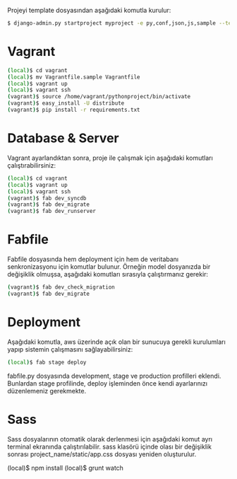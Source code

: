 Projeyi template dosyasından aşağıdaki komutla kurulur:

```bash
$ django-admin.py startproject myproject -e py,conf,json,js,sample --template=https://github.com/omerucel/django-project-template/archive/master.zip
```

# Vagrant

```bash
(local)$ cd vagrant
(local)$ mv Vagrantfile.sample Vagrantfile
(local)$ vagrant up
(local)$ vagrant ssh
(vagrant)$ source /home/vagrant/pythonproject/bin/activate
(vagrant)$ easy_install -U distribute
(vagrant)$ pip install -r requirements.txt
```

# Database & Server

Vagrant ayarlandıktan sonra, proje ile çalışmak için aşağıdaki komutları çalıştırabilirsiniz:

```bash
(local)$ cd vagrant
(local)$ vagrant up
(local)$ vagrant ssh
(vagrant)$ fab dev_syncdb
(vagrant)$ fab dev_migrate
(vagrant)$ fab dev_runserver
```
# Fabfile

Fabfile dosyasında hem deployment için hem de veritabanı senkronizasyonu için komutlar bulunur. Örneğin model dosyanızda bir değişiklik olmuşsa, aşağıdaki komutları sırasıyla çalıştırmanız gerekir:

```bash
(vagrant)$ fab dev_check_migration
(vagrant)$ fab dev_migrate
```

# Deployment

Aşağıdaki komutla, aws üzerinde açık olan bir sunucuya gerekli kurulumları yapıp sistemin çalışmasını sağlayabilirsiniz:

```bash
(local)$ fab stage deploy
```

fabfile.py dosyasında development, stage ve production profilleri eklendi. Bunlardan stage profilinde, deploy işleminden önce kendi ayarlarınızı düzenlemeniz gerekmekte.

# Sass

Sass dosyalarının otomatik olarak derlenmesi için aşağıdaki komut ayrı terminal ekranında çalıştırılabilir. sass klasörü içinde olası bir değişiklik sonrası project_name/static/app.css dosyası yeniden oluşturulur.

(local)$ npm install
(local)$ grunt watch